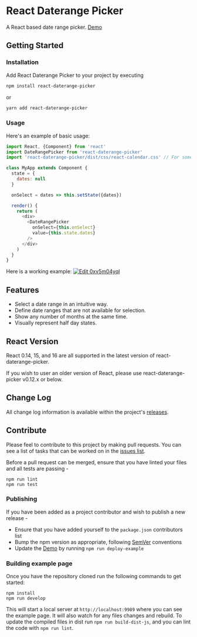 React Daterange Picker
======================

A React based date range picker. [Demo](http://onefinestay.github.io/react-daterange-picker/)

## Getting Started
### Installation

Add React Daterange Picker to your project by executing

```bash
npm install react-daterange-picker
```
or
```bash
yarn add react-daterange-picker
```

### Usage

Here's an example of basic usage:

```js
import React, {Component} from 'react'
import DateRangePicker from 'react-daterange-picker'
import 'react-daterange-picker/dist/css/react-calendar.css' // For some basic styling. (OPTIONAL)

class MyApp extends Component {
  state = {
    dates: null
  }

  onSelect = dates => this.setState({dates})

  render() {
    return (
      <div>
        <DateRangePicker
          onSelect={this.onSelect}
          value={this.state.dates}
        />
      </div>
    )
  }
}
```

Here is a working example:
[![Edit 0xv5m04yql](https://codesandbox.io/static/img/play-codesandbox.svg)](https://codesandbox.io/s/0xv5m04yql?initialpath=%2Fsrc%2FDateRangeExample.js)


## Features

* Select a date range in an intuitive way.
* Define date ranges that are not available for selection.
* Show any number of months at the same time.
* Visually represent half day states.

## React Version

React 0.14, 15, and 16 are all supported in the latest version of react-daterange-picker.

If you wish to user an older version of React, please use react-daterange-picker v0.12.x or below.

## Change Log

All change log information is available within the project's [releases](https://github.com/onefinestay/react-daterange-picker/releases).

## Contribute

Please feel to contribute to this project by making pull requests. You can see a
list of tasks that can be worked on in the [issues list](https://github.com/onefinestay/react-daterange-picker/issues).

Before a pull request can be merged, ensure that you have linted your files and all tests are passing -

```shell
npm run lint
npm run test
```

### Publishing

If you have been added as a project contributor and wish to publish a new release -

  - Ensure that you have added yourself to the `package.json` contributors list
  - Bump the npm version as appropriate, following [SemVer](http://semver.org/) conventions
  - Update the [Demo](http://onefinestay.github.io/react-daterange-picker/) by running `npm run deploy-example`

### Building example page

Once you have the repository cloned run the following commands to get started:

```shell
npm install
npm run develop
```

This will start a local server at `http://localhost:9989` where you can see the
example page. It will also watch for any files changes and rebuild.
To update the compiled files in dist run `npm run build-dist-js`, and you can
lint the code with `npm run lint`.
